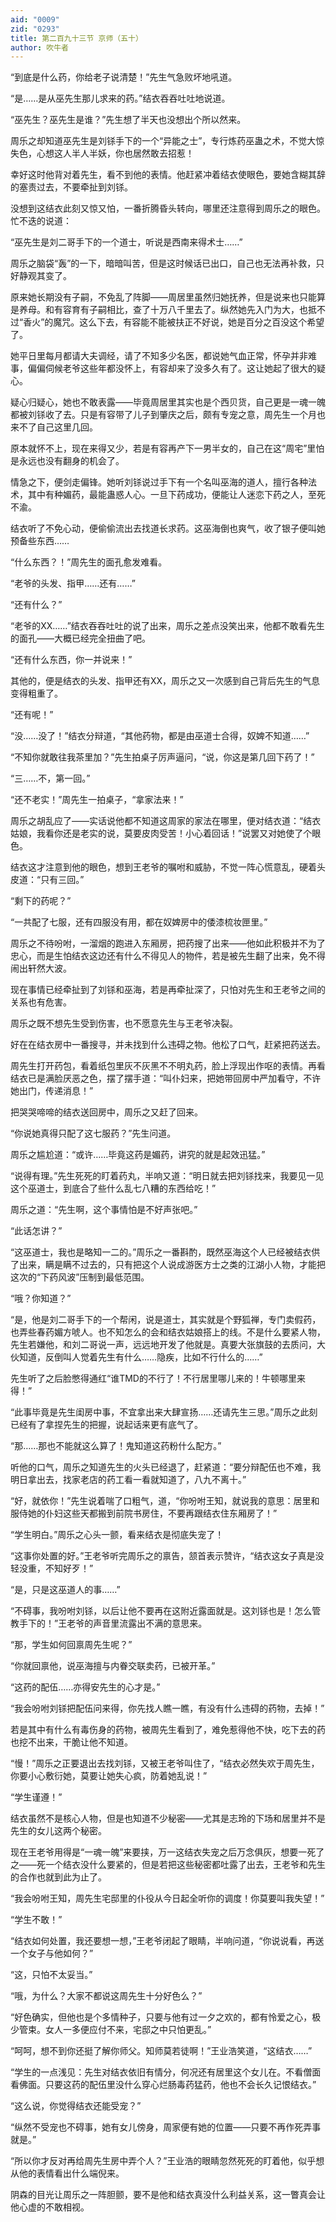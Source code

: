 ```yaml
---
aid: "0009"
zid: "0293"
title: 第二百九十三节 京师（五十）
author: 吹牛者
---
```


“到底是什么药，你给老子说清楚！”先生气急败坏地吼道。

“是……是从巫先生那儿求来的药。”结衣吞吞吐吐地说道。

“巫先生？巫先生是谁？”先生想了半天也没想出个所以然来。

周乐之却知道巫先生是刘铩手下的一个“异能之士”，专行炼药巫蛊之术，不觉大惊失色，心想这人半人半妖，你也居然敢去招惹！

幸好这时他背对着先生，看不到他的表情。他赶紧冲着结衣使眼色，要她含糊其辞的塞责过去，不要牵扯到刘铩。

没想到这结衣此刻又惊又怕，一番折腾昏头转向，哪里还注意得到周乐之的眼色。忙不迭的说道：

“巫先生是刘二哥手下的一个道士，听说是西南来得术士……”

周乐之脑袋“轰”的一下，暗暗叫苦，但是这时候话已出口，自己也无法再补救，只好静观其变了。

原来她长期没有子嗣，不免乱了阵脚――周居里虽然归她抚养，但是说来也只能算是养母。和有容育有子嗣相比，查了十万八千里去了。纵然她先入门为大，也抵不过“香火”的魔咒。这么下去，有容能不能被扶正不好说，她是百分之百没这个希望了。

她平日里每月都请大夫调经，请了不知多少名医，都说她气血正常，怀孕并非难事，偏偏伺候老爷这些年都没怀上，有容却来了没多久有了。这让她起了很大的疑心。

疑心归疑心，她也不敢表露――毕竟周居里其实也是个西贝货，自己更是一魂一魄都被刘铩收了去。只是有容带了儿子到肇庆之后，颇有专宠之意，周先生一个月也来不了自己这里几回。

原本就怀不上，现在来得又少，若是有容再产下一男半女的，自己在这“周宅”里怕是永远也没有翻身的机会了。

情急之下，便剑走偏锋。她听刘铩说过手下有一个名叫巫海的道人，擅行各种法术，其中有种媚药，最能蛊惑人心。一旦下药成功，便能让人迷恋下药之人，至死不渝。

结衣听了不免心动，便偷偷流出去找道长求药。这巫海倒也爽气，收了银子便叫她预备些东西……

“什么东西？！”周先生的面孔愈发难看。

“老爷的头发、指甲……还有……”

“还有什么？”

“老爷的XX……”结衣吞吞吐吐的说了出来，周乐之差点没笑出来，他都不敢看先生的面孔――大概已经完全扭曲了吧。

“还有什么东西，你一并说来！”

其他的，便是结衣的头发、指甲还有XX，周乐之又一次感到自己背后先生的气息变得粗重了。

“还有呢！”

“没……没了！”结衣分辩道，“其他药物，都是由巫道士合得，奴婢不知道……”

“不知你就敢往我茶里加？”先生拍桌子厉声逼问，“说，你这是第几回下药了！”

“三……不，第一回。”

“还不老实！”周先生一拍桌子，“拿家法来！”

周乐之胡乱应了――实话说他都不知道这周家的家法在哪里，便对结衣道：“结衣姑娘，我看你还是老实的说，莫要皮肉受苦！小心着回话！”说罢又对她使了个眼色。

结衣这才注意到他的眼色，想到王老爷的嘱咐和威胁，不觉一阵心慌意乱，硬着头皮道：“只有三回。”

“剩下的药呢？”

“一共配了七服，还有四服没有用，都在奴婢房中的倭漆梳妆匣里。”

周乐之不待吩咐，一溜烟的跑进入东厢房，把药搜了出来――他如此积极并不为了忠心，而是生怕结衣这边还有什么不得见人的物件，若是被先生翻了出来，免不得闹出轩然大波。

现在事情已经牵扯到了刘铩和巫海，若是再牵扯深了，只怕对先生和王老爷之间的关系也有危害。

周乐之既不想先生受到伤害，也不愿意先生与王老爷决裂。

好在在结衣房中一番搜寻，并未找到什么违碍之物。他松了口气，赶紧把药送去。

周先生打开药包，看着纸包里灰不灰黑不不明丸药，脸上浮现出作呕的表情。再看结衣已是满脸厌恶之色，摆了摆手道：“叫仆妇来，把她带回房中严加看守，不许她出门，传递消息！”

把哭哭啼啼的结衣送回房中，周乐之又赶了回来。

“你说她真得只配了这七服药？”先生问道。

周乐之尴尬道：“或许……毕竟这药是媚药，讲究的就是起效迅猛。”

“说得有理。”先生死死的盯着药丸，半响又道：“明日就去把刘铩找来，我要见一见这个巫道士，到底合了些什么乱七八糟的东西给吃！”

周乐之道：“先生啊，这个事情怕是不好声张吧。”

“此话怎讲？”

“这巫道士，我也是略知一二的。”周乐之一番斟酌，既然巫海这个人已经被结衣供了出来，瞒是瞒不过去的，只有把这个人说成游医方士之类的江湖小人物，才能把这次的“下药风波”压制到最低范围。

“哦？你知道？”

“是，他是刘二哥手下的一个帮闲，说是道士，其实就是个野狐禅，专门卖假药，也弄些春药媚方唬人。也不知怎么的会和结衣姑娘搭上的线。不是什么要紧人物，先生若嫌他，和刘二哥说一声，远远地开发了他就是。真要大张旗鼓的去质问，大伙知道，反倒叫人觉着先生有什么……隐疾，比如不行什么的……”

先生听了之后脸憋得通红“谁TMD的不行了！不行居里哪儿来的！牛顿哪里来得！”

“此事毕竟是先生闺房中事，不宜拿出来大肆宣扬……还请先生三思。”周乐之此刻已经有了拿捏先生的把握，说起话来更有底气了。

“那……那也不能就这么算了！鬼知道这药粉什么配方。”

听他的口气，周乐之知道先生的火头已经退了，赶紧道：“要分辩配伍也不难，我明日拿出去，找家老店的药工看一看就知道了，八九不离十。”

“好，就依你！”先生说着喘了口粗气，道，“你吩咐王知，就说我的意思：居里和服侍她的仆妇这些天都搬到前院书房住，不要再跟结衣住东厢房了！”

“学生明白。”周乐之心头一颤，看来结衣是彻底失宠了！

“这事你处置的好。”王老爷听完周乐之的禀告，颔首表示赞许，“结衣这女子真是没轻没重，不知好歹！”

“是，只是这巫道人的事……”

“不碍事，我吩咐刘铩，以后让他不要再在这附近露面就是。这刘铩也是！怎么管教手下的！”王老爷的声音里流露出不满的意思来。

“那，学生如何回禀周先生呢？”

“你就回禀他，说巫海擅与内眷交联卖药，已被开革。”

“这药的配伍……亦得安先生的心才是。”

“我会吩咐刘铩把配伍问来得，你先找人瞧一瞧，有没有什么违碍的药物，去掉！”

若是其中有什么有毒伤身的药物，被周先生看到了，难免惹得他不快，吃下去的药也挖不出来，干脆让他不知道。

“慢！”周乐之正要退出去找刘铩，又被王老爷叫住了，“结衣必然失欢于周先生，你要小心敷衍她，莫要让她失心疯，防着她乱说！”

“学生谨遵！”

结衣虽然不是核心人物，但是也知道不少秘密――尤其是志玲的下场和居里并不是先生的女儿这两个秘密。

现在王老爷用得是“一魂一魄”来要挟，万一这结衣失宠之后万念俱灰，想要一死了之――死一个结衣没什么要紧的，但是若把这些秘密都吐露了出去，王老爷和先生的合作也就到此为止了。

“我会吩咐王知，周先生宅邸里的仆役从今日起全听你的调度！你莫要叫我失望！”

“学生不敢！”

“结衣如何处置，我还要想一想，”王老爷闭起了眼睛，半响问道，“你说说看，再送一个女子与他如何？”

“这，只怕不太妥当。”

“哦，为什么？大家不都说这周先生十分好色么？”

“好色确实，但他也是个多情种子，只要与他有过一夕之欢的，都有怜爱之心，极少管束。女人一多便应付不来，宅邸之中只怕更乱。”

“呵呵，想不到你还挺了解你师父。知师莫若徒啊！”王业浩笑道，“这结衣……”

“学生的一点浅见：先生对结衣依旧有情分，何况还有居里这个女儿在。不看僧面看佛面。只要这药的配伍里没什么穿心烂肠毒药猛药，他也不会长久记恨结衣。”

“这么说，你觉得结衣还能受宠？”

“纵然不受宠也不碍事，她有女儿傍身，周家便有她的位置――只要不再作死弄事就是。”

“所以你才反对再给周先生房中弄个人？”王业浩的眼睛忽然死死的盯着他，似乎想从他的表情看出什么端倪来。

阴森的目光让周乐之一阵胆颤，要不是他和结衣真没什么利益关系，这一瞥真会让他心虚的不敢相视。

